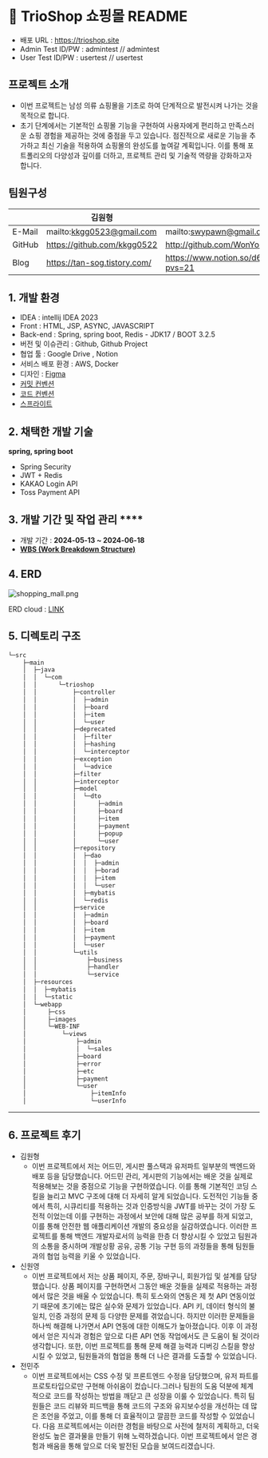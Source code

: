 # **📖 TrioShop 쇼핑몰 README**

- 배포 URL : https://trioshop.site
- Admin Test ID/PW : admintest // admintest
- User Test ID/PW : usertest // usertest

## **프로젝트 소개**

- 이번 프로젝트는 남성 의류 쇼핑몰을 기초로 하여 단계적으로 발전시켜 나가는 것을 목적으로 합니다.
- 초기 단계에서는 기본적인 쇼핑몰 기능을 구현하여 사용자에게 편리하고 만족스러운 쇼핑 경험을 제공하는 것에 중점을 두고 있습니다. 점진적으로 새로운 기능을 추가하고 최신 기술을 적용하여 쇼핑몰의 완성도를 높여갈 계획입니다. 이를 통해 포트폴리오의 다양성과 깊이를 더하고, 프로젝트 관리 및 기술적 역량을 강화하고자 합니다.

## 팀원구성

|  | 김원형 | 신원영 | 전민주 |
| --- | --- | --- | --- |
| E-Mail | mailto:kkgg0523@gmail.com | mailto:swypawn@gmail.com | mailto:jeonminju1123@gmail.com |
| GitHub | https://github.com/kkgg0522 | http://github.com/WonYoungShin |  |
| Blog | https://tan-sog.tistory.com/ | https://www.notion.so/d67dc3604f804e938c2a50810de43a0d?pvs=21 | https://mom11230.tistory.com/ |

## **1. 개발 환경**

- IDEA : intellij IDEA 2023
- Front : HTML, JSP, ASYNC, JAVASCRIPT
- Back-end : Spring, spring boot, Redis - JDK17 / BOOT 3.2.5
- 버전 및 이슈관리 : Github, Github Project
- 협업 툴 : Google Drive , Notion
- 서비스 배포 환경 : AWS, Docker
- 디자인 : [Figma](https://www.figma.com/file/fAisC2pEKzxTOzet9CfqML/README(oh-my-code)?node-id=39%3A1814)
- [커밋 컨벤션](https://github.com/likelion-project-README/README/wiki/%EC%BB%A4%EB%B0%8B-%EC%BB%A8%EB%B2%A4%EC%85%98)
- [코드 컨벤션](https://github.com/likelion-project-README/README/wiki/%EC%BD%94%EB%93%9C-%EC%BB%A8%EB%B2%A4%EC%85%98)
- [스프라이트](https://github.com/likelion-project-README/README/wiki/%EC%8A%A4%ED%94%84%EB%9D%BC%EC%9D%B4%ED%8A%B8)

## **2. 채택한 개발 기술**

**spring, spring boot**

- Spring Security
- JWT + Redis
- KAKAO Login API
- Toss Payment API

## **3.** 개발 기간 및 작업 관리 ****

- 개발 기간 : **2024-05-13 ~ 2024-06-18**
- [**WBS (Work Breakdown Structure)**](https://docs.google.com/spreadsheets/d/1m35sK-1xVs-JSpqdoHF4DRyb5vCe_IZI_XXMazHGumk/edit?usp=drive_link)

## 4. ERD

![shopping_mall.png](https://prod-files-secure.s3.us-west-2.amazonaws.com/9fe6ea9f-e901-47cf-9865-d8628bad1c0c/9cdb4443-f6d3-4f09-a5f8-095cbced043a/shopping_mall.png)

ERD cloud : [LINK](https://www.erdcloud.com/d/ABv9hDDr684A3Fbdc)

## 5. 디렉토리 **구조**

```bash
└─src
    ├─main
    │  ├─java
    │  │  └─com
    │  │      └─trioshop
    │  │          ├─controller
    │  │          │  ├─admin
    │  │          │  ├─board
    │  │          │  ├─item
    │  │          │  └─user
    │  │          ├─deprecated
    │  │          │  ├─filter
    │  │          │  ├─hashing
    │  │          │  └─interceptor
    │  │          ├─exception
    │  │          │  └─advice
    │  │          ├─filter
    │  │          ├─interceptor
    │  │          ├─model
    │  │          │  └─dto
    │  │          │      ├─admin
    │  │          │      ├─board
    │  │          │      ├─item
    │  │          │      ├─payment
    │  │          │      ├─popup
    │  │          │      └─user
    │  │          ├─repository
    │  │          │  ├─dao
    │  │          │  │  ├─admin
    │  │          │  │  ├─borad
    │  │          │  │  ├─item
    │  │          │  │  └─user
    │  │          │  ├─mybatis
    │  │          │  └─redis
    │  │          ├─service
    │  │          │  ├─admin
    │  │          │  ├─board
    │  │          │  ├─item
    │  │          │  ├─payment
    │  │          │  └─user
    │  │          └─utils
    │  │              ├─business
    │  │              ├─handler
    │  │              └─service
    │  ├─resources
    │  │  ├─mybatis
    │  │  └─static
    │  └─webapp
    │      ├─css
    │      ├─images
    │      └─WEB-INF
    │          └─views
    │              ├─admin
    │              │  └─sales
    │              ├─board
    │              ├─error
    │              ├─etc
    │              ├─payment
    │              └─user
    │                  ├─itemInfo
    │                  └─userInfo
```

---
## 6. **프로젝트 후기**

- 김원형
    - 이번 프로젝트에서 저는 어드민, 게시판 풀스택과 유저파트 일부분의 백엔드와 배포 등을 담당했습니다. 어드민 관리, 게시판의 기능에서는 배운 것을 실제로 적용해보는 것을 중점으로 기능을 구현하였습니다. 이를 통해 기본적인 코딩 스킬을 늘리고 MVC 구조에 대해 더 자세히 알게 되었습니다. 도전적인 기능들 중에서 특히, 시큐리티를 적용하는 것과 인증방식을 JWT를 바꾸는 것이 가장 도전적 이었는데 이를 구현하는 과정에서 보안에 대해 많은 공부를 하게 되었고, 이를 통해 안전한 웹 애플리케이션 개발의 중요성을 실감하였습니다.
    이러한 프로젝트를 통해 백엔드 개발자로서의 능력을 한층 더 향상시킬 수 있었고 팀원과의 소통을 중시하며 개발상황 공유, 공통 기능 구현 등의 과정들을 통해 팀원들과의 협업 능력을 키울 수 있었습니다.
- 신원영
    - 이번 프로젝트에서 저는 상품 페이지, 주문, 장바구니, 회원가입 및 설계를 담당했습니다.
    상품 페이지를 구현하면서 그동안 배운 것들을 실제로 적용하는 과정에서 많은 것을 배울 수 있었습니다. 특히 토스와의 연동은 제 첫 API 연동이었기 때문에 초기에는 많은 실수와 문제가 있었습니다. API 키, 데이터 형식의 불일치, 인증 과정의 문제 등 다양한 문제를 겪었습니다. 하지만 이러한 문제들을 하나씩 해결해 나가면서 API 연동에 대한 이해도가 높아졌습니다.
    이후 이 과정에서 얻은 지식과 경험은 앞으로 다른 API 연동 작업에서도 큰 도움이 될 것이라 생각합니다.
    또한, 이번 프로젝트를 통해 문제 해결 능력과 디버깅 스킬을 향상시킬 수 있었고, 팀원들과의 협업을 통해 더 나은 결과를 도출할 수 있었습니다.
- 전민주
    - 이번 프로젝트에서는 CSS 수정 및 프론트엔드 수정을 담당했으며, 유저 파트를 프로토타입으로만 구현해 아쉬움이 컸습니다.그러나 팀원의 도움 덕분에 체계적으로 코드를 작성하는 방법을 깨닫고 큰 성장을 이룰 수 있었습니다. 특히 팀원들은 코드 리뷰와 피드백을 통해 코드의 구조와 유지보수성을 개선하는 데 많은 조언을 주었고, 이를 통해 더 효율적이고 깔끔한 코드를 작성할 수 있었습니다. 다음 프로젝트에서는 이러한 경험을 바탕으로 사전에 철저히 계획하고, 더욱 완성도 높은 결과물을 만들기 위해 노력하겠습니다. 이번 프로젝트에서 얻은 경험과 배움을 통해 앞으로 더욱 발전된 모습을 보여드리겠습니다.
